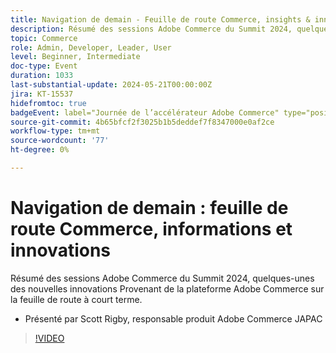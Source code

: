 ```yaml
---
title: Navigation de demain - Feuille de route Commerce, insights & innovations
description: Résumé des sessions Adobe Commerce du Summit 2024, quelques-unes des nouvelles innovations Provenant de la plateforme Adobe Commerce sur la feuille de route à court terme.
topic: Commerce
role: Admin, Developer, Leader, User
level: Beginner, Intermediate
doc-type: Event
duration: 1033
last-substantial-update: 2024-05-21T00:00:00Z
jira: KT-15537
hidefromtoc: true
badgeEvent: label="Journée de l’accélérateur Adobe Commerce" type="positive" url="https://experienceleague.adobe.com/en/docs/events/apac-commerce-recordings/2024/accelerator-day/overview.html"
source-git-commit: 4b65bfcf2f3025b1b5deddef7f8347000e0af2ce
workflow-type: tm+mt
source-wordcount: '77'
ht-degree: 0%

---
```



# Navigation de demain : feuille de route Commerce, informations et innovations

Résumé des sessions Adobe Commerce du Summit 2024, quelques-unes des nouvelles innovations Provenant de la plateforme Adobe Commerce sur la feuille de route à court terme.

+ Présenté par Scott Rigby, responsable produit Adobe Commerce JAPAC

>[!VIDEO](https://video.tv.adobe.com/v/3429264/?learn=on)
